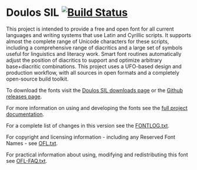 # Doulos SIL [![Build Status](http://build.palaso.org/app/rest/builds/buildType:Fonts_Doulos/statusIcon)](http://build.palaso.org/viewType.html?buildTypeId=Fonts_Doulos&guest=1)

This project is intended to provide a free and open font for all current languages and writing systems that use Latin and Cyrillic scripts. It supports almost the complete range of Unicode characters for these scripts, including a comprehensive range of diacritics and a large set of symbols useful for linguistics and literacy work. Smart font routines automatically adjust the position of diacritics to support and optimize arbitrary base+diacritic combinations. This project uses a UFO-based design and production workflow, with all sources in open formats and a completely open-source build toolkit. 

To download the fonts visit the [Doulos SIL downloads page](https://software.sil.org/doulos/download/) or the [Github releases page](https://github.com/silnrsi/font-doulos/releases).

For more information on using and developing the fonts see the [full project documentation](documentation/index.html).

For a complete list of changes in this version see the [FONTLOG.txt](FONTLOG.txt).

For copyright and licensing information - including any Reserved Font Names - see [OFL.txt](OFL.txt).

For practical information about using, modifying and redistributing this font see [OFL-FAQ.txt](OFL-FAQ.txt).
